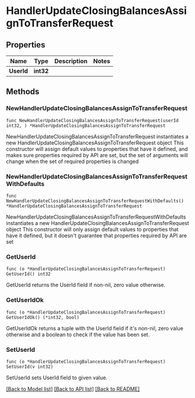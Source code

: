 # HandlerUpdateClosingBalancesAssignToTransferRequest

## Properties

Name | Type | Description | Notes
------------ | ------------- | ------------- | -------------
**UserId** | **int32** |  | 

## Methods

### NewHandlerUpdateClosingBalancesAssignToTransferRequest

`func NewHandlerUpdateClosingBalancesAssignToTransferRequest(userId int32, ) *HandlerUpdateClosingBalancesAssignToTransferRequest`

NewHandlerUpdateClosingBalancesAssignToTransferRequest instantiates a new HandlerUpdateClosingBalancesAssignToTransferRequest object
This constructor will assign default values to properties that have it defined,
and makes sure properties required by API are set, but the set of arguments
will change when the set of required properties is changed

### NewHandlerUpdateClosingBalancesAssignToTransferRequestWithDefaults

`func NewHandlerUpdateClosingBalancesAssignToTransferRequestWithDefaults() *HandlerUpdateClosingBalancesAssignToTransferRequest`

NewHandlerUpdateClosingBalancesAssignToTransferRequestWithDefaults instantiates a new HandlerUpdateClosingBalancesAssignToTransferRequest object
This constructor will only assign default values to properties that have it defined,
but it doesn't guarantee that properties required by API are set

### GetUserId

`func (o *HandlerUpdateClosingBalancesAssignToTransferRequest) GetUserId() int32`

GetUserId returns the UserId field if non-nil, zero value otherwise.

### GetUserIdOk

`func (o *HandlerUpdateClosingBalancesAssignToTransferRequest) GetUserIdOk() (*int32, bool)`

GetUserIdOk returns a tuple with the UserId field if it's non-nil, zero value otherwise
and a boolean to check if the value has been set.

### SetUserId

`func (o *HandlerUpdateClosingBalancesAssignToTransferRequest) SetUserId(v int32)`

SetUserId sets UserId field to given value.



[[Back to Model list]](../README.md#documentation-for-models) [[Back to API list]](../README.md#documentation-for-api-endpoints) [[Back to README]](../README.md)


